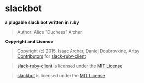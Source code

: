 # **slackbot**

**a plugable slack bot written in ruby**

> Author: Alice "Duchess" Archer

**Copyright and License**

> Copyright (c) 2015, Isaac Archer, Daniel Doubrovkine, Artsy [Contributors](https://raw.githubusercontent.com/dblock/slack-ruby-client/master/CHANGELOG.md) for [slack-ruby-client](https://github.com/dblock/slack-ruby-client)

> [slack-ruby-client](https://github.com/dblock/slack-ruby-client) is licensed under the [MIT License](https://github.com/dblock/slack-ruby-client/blob/master/LICENSE.md)

> [slackbot](https://github.com/The-Duchess/slackbot) is licensed under the [MIT License](https://github.com/The-Duchess/slackbot/blob/master/COPYING.md)
